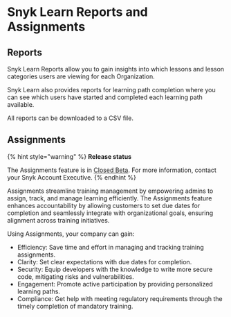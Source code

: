 # Snyk Learn Reports and Assignments

## Reports

Snyk Learn Reports allow you to gain insights into which lessons and lesson categories users are viewing for each Organization.

Snyk Learn also provides reports for learning path completion where you can see which users have started and completed each learning path available.

All reports can be downloaded to a CSV file.&#x20;

## Assignments

{% hint style="warning" %}
**Release status**

The Assignments feature is in [Closed Beta](https://docs.snyk.io/getting-started/snyk-release-process#closed-beta). For more information, contact your Snyk Account Executive.
{% endhint %}

Assignments streamline training management by empowering admins to assign, track, and manage learning efficiently. The Assignments feature enhances accountability by allowing customers to set due dates for completion and seamlessly integrate with organizational goals, ensuring alignment across training initiatives.

Using Assignments, your company can gain:&#x20;

* Efficiency: Save time and effort in managing and tracking training assignments.&#x20;
* Clarity: Set clear expectations with due dates for completion.&#x20;
* Security: Equip developers with the knowledge to write more secure code, mitigating risks and vulnerabilities.&#x20;
* Engagement: Promote active participation by providing personalized learning paths.&#x20;
* Compliance: Get help with meeting regulatory requirements through the timely completion of mandatory training.
